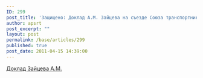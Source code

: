 ```yaml
---
ID: 299
post_title: 'Защищено: Доклад А.М. Зайцева на съезде Союза транспортников России'
author: apsrt
post_excerpt: ""
layout: post
permalink: /base/articles/299
published: true
post_date: 2011-04-15 14:39:00
---
```

<a href="http://www.apsrt.ru/docs/puti.doc">Доклад Зайцева А.М.</a>